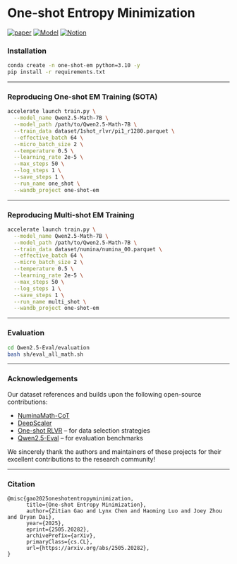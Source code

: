 # One-shot Entropy Minimization

[![paper](https://img.shields.io/badge/paper-A42C25?style=for-the-badge&logo=arxiv&logoColor=white)](https://arxiv.org/abs/2505.20282)
[![Model](https://img.shields.io/badge/Models/Dataset-fcd022?style=for-the-badge&logo=huggingface&logoColor=000)](https://huggingface.co/zgao3186/qwen25math7b-one-shot-em/)
[![Notion](https://img.shields.io/badge/Site-000000.svg?style=for-the-badge&logo=notion&logoColor=white)](https://www.notion.so/One-shot-Entropy-Minimization-202606db813b80639773f850f39246a5) 

### Installation

```bash
conda create -n one-shot-em python=3.10 -y
pip install -r requirements.txt
```

---

### Reproducing One-shot EM Training (SOTA)

```bash
accelerate launch train.py \
  --model_name Qwen2.5-Math-7B \
  --model_path /path/to/Qwen2.5-Math-7B \
  --train_data dataset/1shot_rlvr/pi1_r1280.parquet \
  --effective_batch 64 \
  --micro_batch_size 2 \
  --temperature 0.5 \
  --learning_rate 2e-5 \
  --max_steps 50 \
  --log_steps 1 \
  --save_steps 1 \
  --run_name one_shot \
  --wandb_project one-shot-em
```

---

### Reproducing Multi-shot EM Training

```bash
accelerate launch train.py \
  --model_name Qwen2.5-Math-7B \
  --model_path /path/to/Qwen2.5-Math-7B \
  --train_data dataset/numina/numina_00.parquet \
  --effective_batch 64 \
  --micro_batch_size 2 \
  --temperature 0.5 \
  --learning_rate 2e-5 \
  --max_steps 50 \
  --log_steps 1 \
  --save_steps 1 \
  --run_name multi_shot \
  --wandb_project one-shot-em
```

---

### Evaluation

```bash
cd Qwen2.5-Eval/evaluation
bash sh/eval_all_math.sh
```

---

### Acknowledgements

Our dataset references and builds upon the following open-source contributions:

- [NuminaMath-CoT](https://huggingface.co/datasets/AI-MO/NuminaMath-CoT)
- [DeepScaler](https://github.com/agentica-project/deepscaler)
- [One-shot RLVR](https://github.com/ypwang61/One-Shot-RLVR/) – for data selection strategies
- [Qwen2.5-Eval](https://github.com/QwenLM/Qwen2.5-Math/) – for evaluation benchmarks

We sincerely thank the authors and maintainers of these projects for their excellent contributions to the research community!


---

### Citation
```
@misc{gao2025oneshotentropyminimization,
      title={One-shot Entropy Minimization}, 
      author={Zitian Gao and Lynx Chen and Haoming Luo and Joey Zhou and Bryan Dai},
      year={2025},
      eprint={2505.20282},
      archivePrefix={arXiv},
      primaryClass={cs.CL},
      url={https://arxiv.org/abs/2505.20282}, 
}
```
